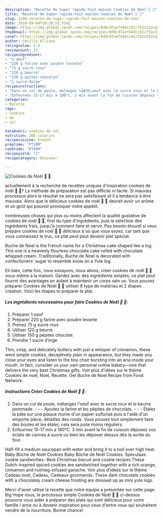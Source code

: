 ```yaml
---
description: "Recette de Super rapide Fait maison Cookies de Noël 🎄 🍪"
title: "Recette de Super rapide Fait maison Cookies de Noël 🎄 🍪"
slug: 1209-recette-de-super-rapide-fait-maison-cookies-de-noel
date: 2020-09-04T18:18:53.514Z
image: https://img-global.cpcdn.com/recipes/8d8c97aef44dcc02/751x532cq70/cookies-de-noel-🎄-🍪-photo-principale-de-la-recette.jpg
thumbnail: https://img-global.cpcdn.com/recipes/8d8c97aef44dcc02/751x532cq70/cookies-de-noel-🎄-🍪-photo-principale-de-la-recette.jpg
cover: https://img-global.cpcdn.com/recipes/8d8c97aef44dcc02/751x532cq70/cookies-de-noel-🎄-🍪-photo-principale-de-la-recette.jpg
author: Cecilia Allison
ratingvalue: 3.8
reviewcount: 13
recipeingredient:
- "1 oeuf"
- "220 g farine avec poudre levante"
- "75 g sucre roux"
- "120 g beurre"
- "150 g ppites chocolat"
- "1 sucre dorge"
recipeinstructions:
- "Dans un cul de poule, mélangez l&#39;oeuf avec le sucre roux et le beurre pommade.    Ajoutez la farine et les pépites de chocolats.    Étalez la pâte sur une plaque munie d&#39;un papier sulfurisé.puis à l&#39;aide d&#39;un emporte pièce, détaillez des ronds. Vous pouvez tout simplement faire des boules et les étaler, cela sera juste moins réguliers."
- "Enfournez 15-17 min à 180°C. 3 min avant la fin de cuisson déposez vos éclats de cannes à sucre ou bien les déposer dessus dès la sortie du four."
categories:
- Recette
tags:
- cookies
- de
- nol

katakunci: cookies de nol 
nutrition: 260 calories
recipecuisine: French
preptime: "PT10M"
cooktime: "PT46M"
recipeyield: "2"
recipecategory: Déjeuner

---
```



![Cookies de Noël 🎄 🍪](https://img-global.cpcdn.com/recipes/8d8c97aef44dcc02/751x532cq70/cookies-de-noel-🎄-🍪-photo-principale-de-la-recette.jpg)

actuellement à la recherche de recettes uniques d'inspiration cookies de noël 🎄 🍪? La méthode de préparation est pas difficile ni facile. Si mauvais processus alors le résultat ne sera pas satisfaisant et il a tendance à être mauvais. Alors que le délicieux cookies de noël 🎄 🍪 devrait avoir un arôme et un goût qui pouvoir provoquer notre appétit.

nombreuses choses qui plus ou moins affectent la qualité gustative de cookies de noël 🎄 🍪, first du type d'ingrédients, puis la sélection des ingrédients frais, jusqu'à comment faire et servir. Pas besoin étourdi si veux prépare cookies de noël 🎄 🍪 délicieux à où que vous soyez, car tant que vous connaissez le truc, ce plat peut peut devenir plat spécial.

Buche de Noel is the French name for a Christmas cake shaped like a log. This one is a heavenly flourless chocolate cake rolled with chocolate whipped cream. Traditionally, Buche de Noel is decorated with confectioners&#39; sugar to resemble snow on a Yule log.


Eh bien, cette fois, nous essayons, nous allons, créer cookies de noël 🎄 🍪 vous-même à la maison. Gardez avec des ingrédients simples, ce plat peut fournir des avantages en aidant à maintenir un corps sain us. Vous pouvez préparer Cookies de Noël 🎄 🍪 utiliser 6 type de matériau et 2 étapes création. Voici les étapes to préparer le plat.

<!--inarticleads1-->

##### Les ingrédients nécessaires pour faire Cookies de Noël 🎄 🍪:

1. Préparer 1 oeuf
1. Préparer 220 g farine avec poudre levante
1. Prenez 75 g sucre roux
1. Utiliser 120 g beurre
1. Utiliser 150 g pépites chocolat
1. Prendre 1 sucre d’orge


Thin, crisp, and delicately buttery with just a whisper of cinnamon, these were simple cookies, deceptively plain in appearance, but they made you close your eyes and listen to the tiny choir bursting into an aria inside your mouth. In fact, consider us your own personal online bakery—one that delivers the very best Christmas gifts. Voir plus d&#39;idées sur le thème Cookies de noel, Noel, Recette. Get Buche de Noel Recipe from Food Network. 

<!--inarticleads2-->

##### Instructions Créer Cookies de Noël 🎄 🍪:

1. Dans un cul de poule, mélangez l&#39;oeuf avec le sucre roux et le beurre pommade. -  -   - Ajoutez la farine et les pépites de chocolats. -  -   - Étalez la pâte sur une plaque munie d&#39;un papier sulfurisé.puis à l&#39;aide d&#39;un emporte pièce, détaillez des ronds. Vous pouvez tout simplement faire des boules et les étaler, cela sera juste moins réguliers.
1. Enfournez 15-17 min à 180°C. 3 min avant la fin de cuisson déposez vos éclats de cannes à sucre ou bien les déposer dessus dès la sortie du four.


Half-fill a medium saucepan with water and bring it to a boil over high heat. Baby Bûche de Noël Cookies Baby Bûche de Noël Cookies. Speculaas cookie sandwiches- Best Christmas biscuit and cookie recipes These Dutch-inspired spiced cookies are sandwiched together with a rich orange, cinnamon and nutmeg-infused ganache. Voir plus d&#39;idées sur le thème Cadeau noel, Cadeau, Cadeaux gourmands. These dark chocolate cookies with a chocolatey cream cheese frosting are dressed up as mini yule logs. 


Merci d'avoir utilisé la recette que notre équipe a présentée sur cette page. Big Hope nous, le processus simple Cookies de Noël 🎄 🍪 ci-dessus pouvons vous aider à préparer des plats qui sont délicieux pour votre famille / amis ou à devenir inspiration pour ceux d'entre vous qui souhaitent vendre de la nourriture. Bonne chance!
